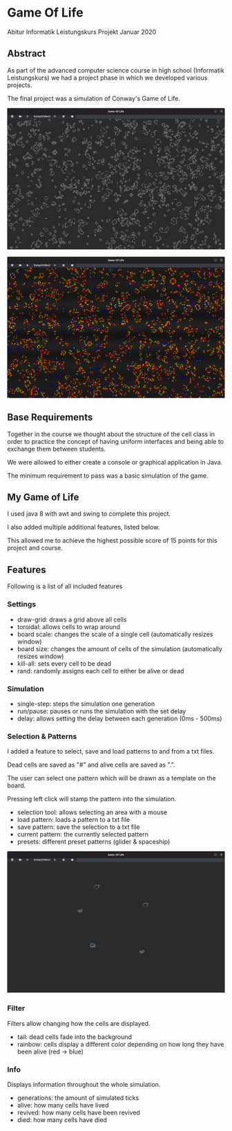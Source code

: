 # Game Of Life 
Abitur Informatik Leistungskurs Projekt Januar 2020

## Abstract
As part of the advanced computer science course in high school (Informatik Leistungskurs) we had a project phase in which
we developed various projects. 

The final project was a simulation of Conway's Game of Life.

![alt text](images/game_of_life.png "Title")

![alt text](images/filter.png "Title")

## Base Requirements
Together in the course we thought about the structure of the cell class in order to practice the concept of having uniform interfaces and being able to exchange them between students.

We were allowed to either create a console or graphical application in Java.

The minimum requirement to pass was a basic simulation of the game.

## My Game of Life
I used java 8 with awt and swing to complete this project.

I also added multiple additional features, listed below.

This allowed me to achieve the highest possible score of 15 points for this project and course.

## Features
Following is a list of all included features
### Settings
- draw-grid: draws a grid above all cells
- toroidal: allows cells to wrap around
- board scale: changes the scale of a single cell (automatically resizes window)
- board size: changes the amount of cells of the simulation (automatically resizes window)
- kill-all: sets every cell to be dead
- rand: randomly assigns each cell to either be alive or dead

### Simulation
- single-step: steps the simulation one generation
- run/pause: pauses or runs the simulation with the set delay
- delay: allows setting the delay between each generation (0ms - 500ms)

### Selection & Patterns
I added a feature to select, save and load patterns to and from a txt files.

Dead cells are saved as "#" and alive cells are saved as ".".

The user can select one pattern which will be drawn as a template on the board. 

Pressing left click will stamp the pattern into the simulation.

- selection tool: allows selecting an area with a mouse
- load pattern: loads a pattern to a txt file
- save pattern: save the selection to a txt file
- current pattern: the currently selected pattern
- presets: different preset patterns (glider & spaceship)

![alt text](images/pattern_tool.png "Title")

### Filter
Filters allow changing how the cells are displayed.
- tail: dead cells fade into the background
- rainbow: cells display a different color depending on how long they have been alive (red -> blue)

### Info
Displays information throughout the whole simulation.
- generations: the amount of simulated ticks
- alive: how many cells have lived
- revived: how many cells have been revived
- died: how many cells have died
